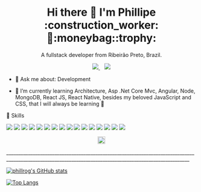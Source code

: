 

<h1 align='center'>
  Hi there 👋 I'm Phillipe :construction_worker:🏡:moneybag::trophy:
</h1>

<p align='center'>
  A fullstack developer from Ribeirão Preto, Brazil.
</p>

<p align='center'>   
  <a href="https://www.linkedin.com/in/phillrog/">
    <img src="https://img.shields.io/badge/linkedin-%230077B5.svg?&style=for-the-badge&logo=linkedin&logoColor=white" />
  </a>&nbsp;&nbsp;
  <a href='mailto:phillrog@hotmail.com'>
  <img src="https://img.shields.io/badge/Microsoft_Outlook-0078D4?style=for-the-badge&logo=microsoft-outlook&logoColor=white" />
  </a>
</p>

- 💬 Ask me about: Development 

- 🌱 I’m currently learning Architecture, Asp .Net Core Mvc, Angular, Node, MongoDB, React JS, React Native, besides my beloved JavaScript and CSS, that I will always be learning 💚

🚀 Skills

<p><img src="https://img.shields.io/static/v1?label=&nbsp;&message=.Net&color=blue" />
<img src="https://img.shields.io/static/v1?label=&nbsp;&message=.Net Core&color=blue" />
<img src="https://img.shields.io/static/v1?label=&nbsp;&message=C%23%0A&color=blue" />
<img src="https://img.shields.io/static/v1?label=&nbsp;&message=Asp%20.Net%20%20Core&color=blue" />
<img src="https://img.shields.io/static/v1?label=&nbsp;&message=Angular&color=dd0031" />
<img src="https://img.shields.io/static/v1?label=&nbsp;&message=Javascript&color=f7df1e" />
<img src="https://img.shields.io/static/v1?label=&nbsp;&message=Typescript&color=42b3ff" />
<img src="https://img.shields.io/static/v1?label=&nbsp;&message=Bootstrap&color=0081cb" />
<img src="https://img.shields.io/static/v1?label=&nbsp;&message=Angular%20%20Material&color=0081cb" />
<img src="https://img.shields.io/static/v1?label=&nbsp;&message=CSS&color=f7df1e" />
<img src="https://img.shields.io/static/v1?label=&nbsp;&message=HTML&color=cc6699" />
  <img src="https://img.shields.io/static/v1?label=&nbsp;&message=Oracle&color=fa7343" />
  <img src="https://img.shields.io/static/v1?label=&nbsp;&message=SQL%20%20SERVER&color=0081cb" />
  <img src="https://img.shields.io/static/v1?label=&nbsp;&message=NODE&color=239120" />
  <img src="https://img.shields.io/static/v1?label=&nbsp;&message=React%20%20JS&color=000000" />
  <img src="https://img.shields.io/static/v1?label=&nbsp;&message=React%20%20Native&color=5c2d91" />
</p>

<p align="center">
  <a href="https://www.linkedin.com/in/phillrog/" target="_blank">
    <img align="center" src="https://cdn.jsdelivr.net/npm/simple-icons@3.0.1/icons/linkedin.svg" alt="ghaynesh" height="20" width="20" />
  </a>
 </p>
__________________________________________________________________________________________________________________________________________________________

[![phillrog's GitHub stats](https://github-readme-stats.vercel.app/api?username=phillrog)](https://github.com/phillrog/github-readme-stats)



[![Top Langs](https://github-readme-stats.vercel.app/api/top-langs/?username=phillrog&layout=compact)](https://github.com/phillrog/github-readme-stats)

